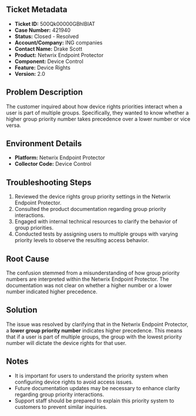 ## Ticket Metadata
- **Ticket ID:** 500Qk00000GBhlBIAT
- **Case Number:** 421940
- **Status:** Closed - Resolved
- **Account/Company:** ING companies
- **Contact Name:** Drake Scott
- **Product:** Netwrix Endpoint Protector
- **Component:** Device Control
- **Feature:** Device Rights
- **Version:** 2.0

## Problem Description
The customer inquired about how device rights priorities interact when a user is part of multiple groups. Specifically, they wanted to know whether a higher group priority number takes precedence over a lower number or vice versa.

## Environment Details
- **Platform:** Netwrix Endpoint Protector
- **Collector Code:** Device Control

## Troubleshooting Steps
1. Reviewed the device rights group priority settings in the Netwrix Endpoint Protector.
2. Consulted the product documentation regarding group priority interactions.
3. Engaged with internal technical resources to clarify the behavior of group priorities.
4. Conducted tests by assigning users to multiple groups with varying priority levels to observe the resulting access behavior.

## Root Cause
The confusion stemmed from a misunderstanding of how group priority numbers are interpreted within the Netwrix Endpoint Protector. The documentation was not clear on whether a higher number or a lower number indicated higher precedence.

## Solution
The issue was resolved by clarifying that in the Netwrix Endpoint Protector, a **lower group priority number** indicates higher precedence. This means that if a user is part of multiple groups, the group with the lowest priority number will dictate the device rights for that user.

## Notes
- It is important for users to understand the priority system when configuring device rights to avoid access issues.
- Future documentation updates may be necessary to enhance clarity regarding group priority interactions.
- Support staff should be prepared to explain this priority system to customers to prevent similar inquiries.